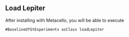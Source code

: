 ## Load Lepiter				After installing with Metacello, you will be able to execute```#BaselineOfGtExperiments asClass loadLepiter```